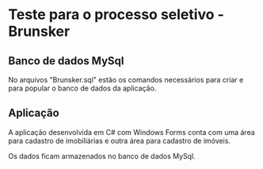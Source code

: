 # Teste para o processo seletivo - Brunsker

## Banco de dados MySql
No arquivos "Brunsker.sql" estão os comandos necessários para criar e para popular o banco de dados da aplicação.

## Aplicação
A aplicação desenvolvida em C# com Windows Forms conta com uma área para cadastro de imobiliárias e outra área para cadastro de imóveis.

Os dados ficam armazenados no banco de dados MySql.
